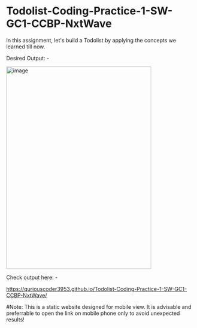# Todolist-Coding-Practice-1-SW-GC1-CCBP-NxtWave

In this assignment, let's build a Todolist by applying the concepts we learned till now.

Desired Output: -




<img width="387" height="542" alt="image" src="https://github.com/user-attachments/assets/181088c9-fc31-4ce7-ac1d-7fc30163d0a0" />






Check output here: -

https://quriouscoder3953.github.io/Todolist-Coding-Practice-1-SW-GC1-CCBP-NxtWave/


#Note: This is a static website designed for mobile view. It is advisable and preferrable to open the link on mobile phone only to avoid unexpected results!
